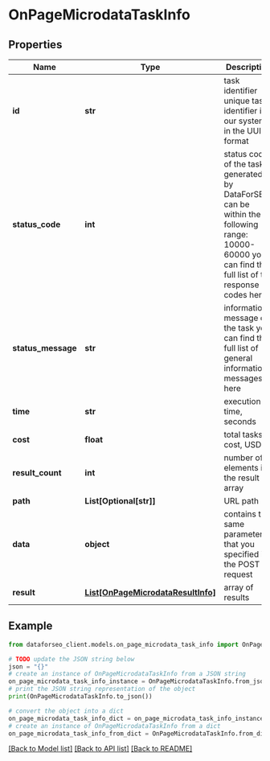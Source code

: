 # OnPageMicrodataTaskInfo


## Properties

Name | Type | Description | Notes
------------ | ------------- | ------------- | -------------
**id** | **str** | task identifier unique task identifier in our system in the UUID format | [optional] 
**status_code** | **int** | status code of the task generated by DataForSEO, can be within the following range: 10000-60000 you can find the full list of the response codes here | [optional] 
**status_message** | **str** | informational message of the task you can find the full list of general informational messages here | [optional] 
**time** | **str** | execution time, seconds | [optional] 
**cost** | **float** | total tasks cost, USD | [optional] 
**result_count** | **int** | number of elements in the result array | [optional] 
**path** | **List[Optional[str]]** | URL path | [optional] 
**data** | **object** | contains the same parameters that you specified in the POST request | [optional] 
**result** | [**List[OnPageMicrodataResultInfo]**](OnPageMicrodataResultInfo.md) | array of results | [optional] 

## Example

```python
from dataforseo_client.models.on_page_microdata_task_info import OnPageMicrodataTaskInfo

# TODO update the JSON string below
json = "{}"
# create an instance of OnPageMicrodataTaskInfo from a JSON string
on_page_microdata_task_info_instance = OnPageMicrodataTaskInfo.from_json(json)
# print the JSON string representation of the object
print(OnPageMicrodataTaskInfo.to_json())

# convert the object into a dict
on_page_microdata_task_info_dict = on_page_microdata_task_info_instance.to_dict()
# create an instance of OnPageMicrodataTaskInfo from a dict
on_page_microdata_task_info_from_dict = OnPageMicrodataTaskInfo.from_dict(on_page_microdata_task_info_dict)
```
[[Back to Model list]](../README.md#documentation-for-models) [[Back to API list]](../README.md#documentation-for-api-endpoints) [[Back to README]](../README.md)


